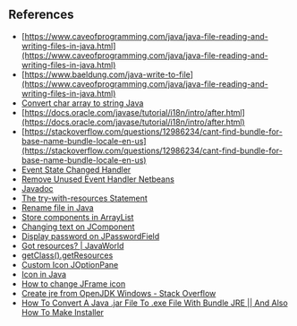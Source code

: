## References
- [https://www.caveofprogramming.com/java/java-file-reading-and-writing-files-in-java.html](https://www.caveofprogramming.com/java/java-file-reading-and-writing-files-in-java.html)
- [https://www.baeldung.com/java-write-to-file](https://www.caveofprogramming.com/java/java-file-reading-and-writing-files-in-java.html)
- [Convert char array to string Java](https://www.techiedelight.com/convert-char-array-string-java/)
- [https://docs.oracle.com/javase/tutorial/i18n/intro/after.html](https://docs.oracle.com/javase/tutorial/i18n/intro/after.html)
- [https://stackoverflow.com/questions/12986234/cant-find-bundle-for-base-name-bundle-locale-en-us](https://stackoverflow.com/questions/12986234/cant-find-bundle-for-base-name-bundle-locale-en-us)
- [Event State Changed Handler](https://stackoverflow.com/questions/1424738/detecting-a-jradiobutton-state-change)
- [Remove Unused Event Handler Netbeans](https://stackoverflow.com/questions/7574490/how-to-remove-actionperformed-methods-in-netbeans)
- [Javadoc](https://www.baeldung.com/javadoc)
- [The try-with-resources Statement](https://docs.oracle.com/javase/tutorial/essential/exceptions/tryResourceClose.html)
- [Rename file in Java](https://www.inf.unibz.it/~calvanese/teaching/04-05-ip/lecture-notes/uni08/node11.html)
- [Store components in ArrayList](https://stackoverflow.com/questions/10389470/store-components-in-arraylist)
- [Changing text on JComponent](https://stackoverflow.com/questions/16721147/changing-text-on-jcomponent)
- [Display password on JPasswordField](https://stackoverflow.com/questions/20812857/how-to-display-characters-in-jpasswordfield-rather-than-sign-in-java)
- [Got resources? | JavaWorld](https://www.javaworld.com/article/2077404/got-resources-.html)
- [getClass().getResources](https://www.java-forums.org/awt-swing/57109-getclass-getresource.html)
- [Custom Icon JOptionPane](https://stackoverflow.com/questions/6975736/java-joptionpane-showmessagedialog-custom-icon-problem)
- [Icon in Java](https://docs.oracle.com/javase/tutorial/uiswing/components/icon.html)
- [How to change JFrame icon](https://stackoverflow.com/questions/1614772/how-to-change-jframe-icon)
- [Create jre from OpenJDK Windows - Stack Overflow](https://stackoverflow.com/questions/51403071/create-jre-from-openjdk-windows)
- [How To Convert A Java .jar File To .exe File With Bundle JRE || And Also How To Make Installer
](https://www.youtube.com/watch?v=rqcpqhgLRGM)
